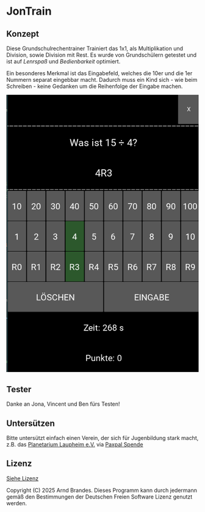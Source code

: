 
# JonTrain
## Konzept

Diese Grundschulrechentrainer Trainiert das 1x1, als Multiplikation und Division, sowie Division mit Rest.
Es wurde von Grundschülern getestet und ist auf _Lenrspaß_ und _Bedienbarkeit_ optimiert.

Ein besonderes Merkmal ist das Eingabefeld, welches die 10er und die 1er Nummern separat eingebbar macht. Dadurch muss ein Kind sich - wie beim Schreiben - keine Gedanken um die Reihenfolge der Eingabe machen.


![Eingabefeld](./doc/eingabefeld.png)

## Tester
Danke an Jona, Vincent und Ben fürs Testen!

## Untersützen
Bitte untersützt einfach einen Verein, der sich für Jugenbildung stark macht, z.B. das [Planetarium Laupheim e.V.](www.planetarium-laupheim.de) via [Paxpal Spende](https://www.paypal.com/donate/?hosted_button_id=PND6Y8CGNZVW6)


## Lizenz

[Siehe Lizenz](@License.txt)

Copyright (C) 2025 Arnd Brandes.
 Dieses Programm kann durch jedermann gemäß den Bestimmungen der Deutschen Freien Software Lizenz genutzt werden.